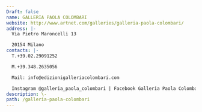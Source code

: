 ```yaml
---
Draft: false
name: GALLERIA PAOLA COLOMBARI
website: http://www.artnet.com/galleries/galleria-paola-colombari/
address: |-
  Via Pietro Maroncelli 13

  20154 Milano
contacts: |-
  T.+39.02.29091252 

  M.+39.348.2635056

  Mail: info@edizionigalleriacolombari.com

  Instagram @galleria_paola_colombari | Facebook Galleria Paola Colombari
description: \-
path: /galleria-paola-colombari
---
```

